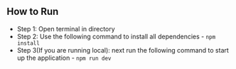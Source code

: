 
## How to Run

- Step 1: Open terminal in directory
- Step 2: Use the following command to install all dependencies - `npm install`
- Step 3(If you are running local): next run the following command to start up the application - `npm run dev`